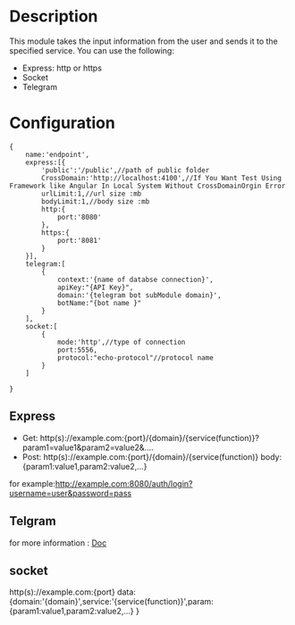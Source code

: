 # Description
This module takes the input information from the user and sends it to the specified service.
You can use the following:
- Express: http or https
- Socket
- Telegram

# Configuration

    {
        name:'endpoint',
        express:[{
            'public':'/public',//path of public folder
            CrossDomain:'http://localhost:4100',//If You Want Test Using Framework like Angular In Local System Without CrossDomainOrgin Error
            urlLimit:1,//url size :mb
            bodyLimit:1,//body size :mb
            http:{
                port:'8080'
            },
            https:{
                port:'8081'
            }
        }], 
        telegram:[
            {
                context:'{name of databse connection}',
                apiKey:"{API Key}",
                domain:'{telegram bot subModule domain}',
                botName:"{bot name }"
            }
        ],
        socket:[
            {
                mode:'http',//type of connection
                port:5556,
                protocol:"echo-protocol"//protocol name
            }
        ]
        
    }
    
## Express
- Get: http(s)://example.com:{port}/{domain}/{service(function)}?param1=value1&param2=value2&....
- Post:  http(s)://example.com:{port}/{domain}/{service(function)}    body:{param1:value1,param2:value2,...}  

for example:http://example.com:8080/auth/login?username=user&password=pass

## Telgram 
for more information : [Doc](https://github.com/vahidHossaini/origami/tree/master/botrunner)

## socket 
http(s)://example.com:{port}      data:{domain:'{domain}',service:'{service(function)}',param:{param1:value1,param2:value2,...} }
